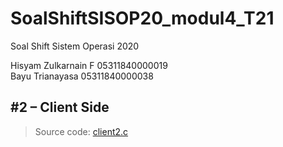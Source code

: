 # SoalShiftSISOP20_modul4_T21
Soal Shift Sistem Operasi 2020


Hisyam Zulkarnain F             05311840000019\
Bayu Trianayasa                 05311840000038
## #2 &ndash; Client Side
> Source code: [client2.c](https://github.com/hisyamzf/SoalShiftSISOP20_modul3_T21/blob/master/soal2/client2.c)
